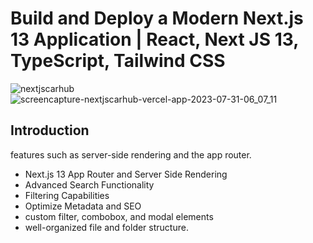 # Build and Deploy a Modern Next.js 13 Application | React, Next JS 13, TypeScript, Tailwind CSS

![nextjscarhub](https://github.com/abdallaamin/next-carhub/assets/26660809/d89ef4c5-a074-4ef0-8bb3-ae7e579b27d5)
![screencapture-nextjscarhub-vercel-app-2023-07-31-06_07_11](https://github.com/abdallaamin/next-carhub/assets/26660809/b76bdcdc-ff02-4268-b17e-ea2a575c868d)

## Introduction
 features such as server-side rendering and the app router. 
 
- Next.js 13 App Router and Server Side Rendering
- Advanced Search Functionality
- Filtering Capabilities
- Optimize Metadata and SEO
- custom filter, combobox, and modal elements
- well-organized file and folder structure.
